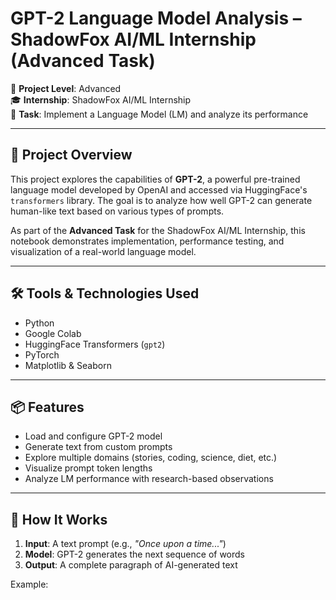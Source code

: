 # GPT-2 Language Model Analysis – ShadowFox AI/ML Internship (Advanced Task)

🚀 **Project Level**: Advanced  
🎓 **Internship**: ShadowFox AI/ML Internship  
🎯 **Task**: Implement a Language Model (LM) and analyze its performance

---

## 🧠 Project Overview

This project explores the capabilities of **GPT-2**, a powerful pre-trained language model developed by OpenAI and accessed via HuggingFace's `transformers` library. The goal is to analyze how well GPT-2 can generate human-like text based on various types of prompts.

As part of the **Advanced Task** for the ShadowFox AI/ML Internship, this notebook demonstrates implementation, performance testing, and visualization of a real-world language model.

---

## 🛠️ Tools & Technologies Used

- Python
- Google Colab
- HuggingFace Transformers (`gpt2`)
- PyTorch
- Matplotlib & Seaborn

---

## 📦 Features

- Load and configure GPT-2 model
- Generate text from custom prompts
- Explore multiple domains (stories, coding, science, diet, etc.)
- Visualize prompt token lengths
- Analyze LM performance with research-based observations

---

## 🧪 How It Works

1. **Input**: A text prompt (e.g., *"Once upon a time..."*)
2. **Model**: GPT-2 generates the next sequence of words
3. **Output**: A complete paragraph of AI-generated text

Example:
